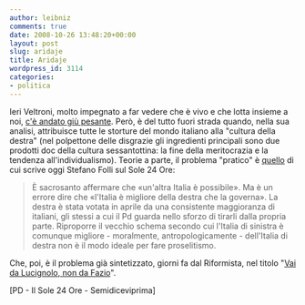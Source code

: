 ```yaml
---
author: leibniz
comments: true
date: 2008-10-26 13:48:20+00:00
layout: post
slug: aridaje
title: Aridaje
wordpress_id: 3114
categories:
- politica
---
```


Ieri Veltroni, molto impegnato a far vedere che è vivo e che lotta insieme a noi, [c'è andato giù pesante](http://www.partitodemocratico.it/gw/producer/dettaglio.aspx?ID_DOC=62467). Però, è del tutto fuori strada quando, nella sua analisi, attribuisce tutte le storture del mondo italiano alla "cultura della destra" (nel polpettone delle disgrazie gli ingredienti principali sono due prodotti doc della cultura sessantottina: la fine della meritocrazia e la tendenza all'individualismo). Teorie a parte, il problema "pratico" è [quello](http://www.ilsole24ore.com/art/SoleOnLine4/Speciali/2006/punto_stefano_folli/punto_stefano_folli_261008.shtml?uuid=ec818170-a363-11dd-b30f-c9cb57ae068c&DocRulesView=Libero) di cui scrive oggi Stefano Folli sul Sole 24 Ore:


> È sacrosanto affermare che «un'altra Italia è possibile». Ma è un errore dire che «l'Italia è migliore della destra che la governa». La destra è stata votata in aprile da una consistente maggioranza di italiani, gli stessi a cui il Pd guarda nello sforzo di tirarli dalla propria parte. Riproporre il vecchio schema secondo cui l'Italia di sinistra è comunque migliore - moralmente, antropologicamente - dell'Italia di destra non è il modo ideale per fare proselitismo.


Che, poi, è il problema già sintetizzato, giorni fa dal Riformista, nel titolo "[Vai da Lucignolo, non da Fazio](http://semidiceviprima.ilcannocchiale.it/post/2063633.html)".

[PD - Il Sole 24 Ore - Semidiceviprima]
